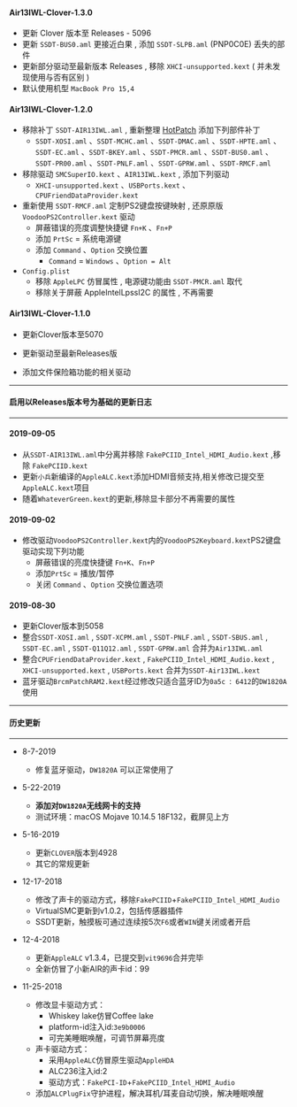 #### Air13IWL-Clover-1.3.0

- 更新 Clover 版本至 Releases - 5096
- 更新 `SSDT-BUS0.aml` 更接近白果 , 添加 `SSDT-SLPB.aml` (PNP0C0E) 丢失的部件
- 更新部分驱动至最新版本 Releases , 移除 `XHCI-unsupported.kext` ( 并未发现使用与否有区别 )
- 默认使用机型 `MacBook Pro 15,4`

#### Air13IWL-Clover-1.2.0

- 移除补丁 `SSDT-AIR13IWL.aml`  , 重新整理 [HotPatch](https://github.com/daliansky/Lenovo-Air13-IWL-Hackintosh/blob/master/HotPatch/ReadMe.md) 添加下列部件补丁
  - `SSDT-XOSI.aml` 、`SSDT-MCHC.aml` 、`SSDT-DMAC.aml` 、`SSDT-HPTE.aml` 、`SSDT-EC.aml` 、`SSDT-BKEY.aml` 、`SSDT-PMCR.aml` 、`SSDT-BUS0.aml` 、`SSDT-PR00.aml` 、`SSDT-PNLF.aml` 、`SSDT-GPRW.aml` 、`SSDT-RMCF.aml`
- 移除驱动 `SMCSuperIO.kext` 、`AIR13IWL.kext` , 添加下列驱动
  - `XHCI-unsupported.kext` 、`USBPorts.kext` 、`CPUFriendDataProvider.kext`
- 重新使用 `SSDT-RMCF.aml` 定制PS2键盘按键映射 , 还原原版 `VoodooPS2Controller.kext` 驱动 
  - 屏蔽错误的亮度调整快捷键 `Fn+K` 、`Fn+P`
  - 添加 `PrtSc` = 系统电源键
  - 添加 `Command` 、`Option` 交换位置
    - `Command` = `Windows` 、`Option = Alt`
- `Config.plist`
  - 移除 `AppleLPC` 仿冒属性 , 电源键功能由 `SSDT-PMCR.aml` 取代
  - 移除关于屏蔽 AppleIntelLpssI2C 的属性 , 不再需要

#### Air13IWL-Clover-1.1.0

+ 更新Clover版本至5070

+ 更新驱动至最新Releases版

+ 添加文件保险箱功能的相关驱动

----

#### 启用以Releases版本号为基础的更新日志

----

#### 2019-09-05

- 从`SSDT-AIR13IWL.aml`中分离并移除 `FakePCIID_Intel_HDMI_Audio.kext` ,移除 `FakePCIID.kext` 
- 更新`小兵`新编译的`AppleALC.kext`添加HDMI音频支持,相关修改已提交至`AppleALC.kext`项目
- 随着`WhateverGreen.kext`的更新,移除显卡部分不再需要的属性

#### 2019-09-02

+ 修改驱动`VoodooPS2Controller.kext`内的`VoodooPS2Keyboard.kext`PS2键盘驱动实现下列功能
  + 屏蔽错误的亮度快捷键 `Fn+K`、`Fn+P`
  + 添加`PrtSc` = 播放/暂停
  + 关闭 `Command` 、`Option` 交换位置选项

#### 2019-08-30
+ 更新Clover版本到5058
+ 整合`SSDT-XOSI.aml` , `SSDT-XCPM.aml` , `SSDT-PNLF.aml` , `SSDT-SBUS.aml` , `SSDT-EC.aml` , `SSDT-Q11Q12.aml` , `SSDT-GPRW.aml` 合并为`Air13IWL.aml`
+ 整合`CPUFriendDataProvider.kext` , `FakePCIID_Intel_HDMI_Audio.kext` , `XHCI-unsupported.kext` , `USBPorts.kext` 合并为`SSDT-Air13IWL.kext`
+ 蓝牙驱动`BrcmPatchRAM2.kext`经过修改只适合蓝牙ID为`0a5c `:` 6412`的`DW1820A`使用

----
#### 历史更新
----

- 8-7-2019
  - 修复蓝牙驱动，`DW1820A` 可以正常使用了
  
- 5-22-2019
  - **添加对`DW1820A`无线网卡的支持**
  - 测试环境：macOS Mojave 10.14.5 18F132，截屏见上方
  
- 5-16-2019
  - 更新`CLOVER`版本到4928
  - 其它的常规更新
  
- 12-17-2018
  - 修改了声卡的驱动方式，移除`FakePCIID`+`FakePCIID_Intel_HDMI_Audio`
  - VirtualSMC更新到v1.0.2，包括传感器插件
  - SSDT更新，触摸板可通过连续按5次`F6`或者`WIN`键关闭或者开启
  
- 12-4-2018
  - 更新`AppleALC` v1.3.4，已提交到`vit9696`合并完毕
  - 全新仿冒了小新AIR的声卡id：99
  
- 11-25-2018
  - 修改显卡驱动方式：
    - Whiskey lake仿冒Coffee lake
    - platform-id注入id:`3e9b0006`
    - 可完美睡眠唤醒，可调节屏幕亮度
  - 声卡驱动方式：
    - 采用`AppleALC`仿冒原生驱动`AppleHDA`
    - ALC236注入id:2
    - 驱动方式：`FakePCI-ID`+`FakePCIID_Intel_HDMI_Audio`
  - 添加`ALCPlugFix`守护进程，解决耳机/耳麦自动切换，解决睡眠唤醒